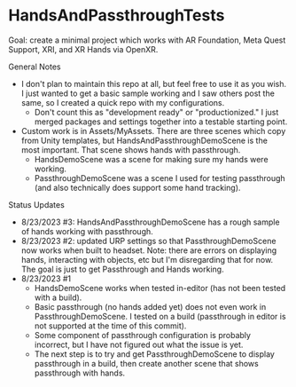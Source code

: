 # HandsAndPassthroughTests

Goal: create a minimal project which works with AR Foundation, Meta Quest Support, XRI, and XR Hands via OpenXR.

General Notes
- I don't plan to maintain this repo at all, but feel free to use it as you wish. I just wanted to get a basic sample working and I saw others post the same, so I created a quick repo with my configurations.
  - Don't count this as "development ready" or "productionized." I just merged packages and settings together into a testable starting point.
- Custom work is in Assets/MyAssets. There are three scenes which copy from Unity templates, but HandsAndPassthroughDemoScene is the most important. That scene shows hands with passthrough.
  - HandsDemoScene was a scene for making sure my hands were working.
  - PassthroughDemoScene was a scene I used for testing passthrough (and also technically does support some hand tracking).

Status Updates
- 8/23/2023 #3: HandsAndPassthroughDemoScene has a rough sample of hands working with passthrough.
- 8/23/2023 #2: updated URP settings so that PassthroughDemoScene now works when built to headset. Note: there are errors on displaying hands, interacting with objects, etc but I'm disregarding that for now. The goal is just to get Passthrough and Hands working.
- 8/23/2023 #1
  - HandsDemoScene works when tested in-editor (has not been tested with a build).
  - Basic passthrough (no hands added yet) does not even work in PassthroughDemoScene. I tested on a build (passthrough in editor is not supported at the time of this commit).
  - Some component of passthrough configuration is probably incorrect, but I have not figured out what the issue is yet.
  - The next step is to try and get PassthroughDemoScene to display passthrough in a build, then create another scene that shows passthrough with hands.
